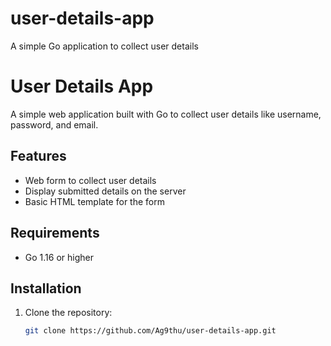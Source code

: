 # user-details-app
A simple Go application to collect user details
# User Details App

A simple web application built with Go to collect user details like username, password, and email.

## Features

- Web form to collect user details
- Display submitted details on the server
- Basic HTML template for the form

## Requirements

- Go 1.16 or higher

## Installation

1. Clone the repository:

   ```bash
   git clone https://github.com/Ag9thu/user-details-app.git
